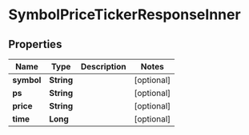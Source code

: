 

# SymbolPriceTickerResponseInner


## Properties

| Name | Type | Description | Notes |
|------------ | ------------- | ------------- | -------------|
|**symbol** | **String** |  |  [optional] |
|**ps** | **String** |  |  [optional] |
|**price** | **String** |  |  [optional] |
|**time** | **Long** |  |  [optional] |




